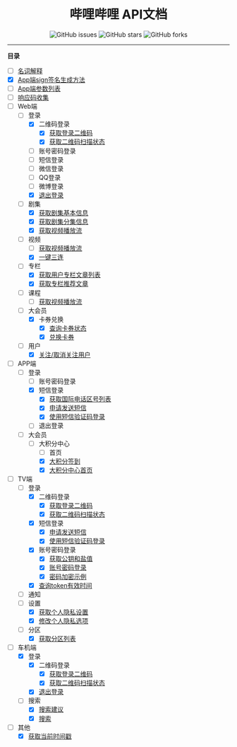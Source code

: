 <h1 align="center">哔哩哔哩 API文档</h1>
<p align="center">
    <a href="https://github.com/7rikka/bilibili-api-docs/issues" style="text-decoration:none">
        <img src="https://img.shields.io/github/issues/7rikka/bilibili-api-docs.svg" alt="GitHub issues"/>
    </a>
    <a href="https://github.com/7rikka/bilibili-api-docs/stargazers" style="text-decoration:none" >
        <img src="https://img.shields.io/github/stars/7rikka/bilibili-api-docs.svg" alt="GitHub stars"/>
    </a>
    <a href="https://github.com/7rikka/bilibili-api-docs/network" style="text-decoration:none" >
        <img src="https://img.shields.io/github/forks/7rikka/bilibili-api-docs.svg" alt="GitHub forks"/>
    </a>
</p>

---

**目录**

- [ ] [名词解释](md/description.md)
- [X] [App端sign签名生成方法](md/app_sign.md)
- [ ] [App端参数列表](md/params.md)
- [ ] [响应码收集](code.md)
- [ ] Web端
  - [ ] 登录
    - [X] 二维码登录
      - [X] [获取登录二维码](login/qr_web.md#获取登录二维码)
      - [X] [获取二维码扫描状态](login/qr_web.md#获取二维码扫描状态)
    - [ ] 账号密码登录
    - [ ] 短信登录
    - [ ] 微信登录
    - [ ] QQ登录
    - [ ] 微博登录
    - [X] [退出登录](login/logout_web.md#退出登录)
  - [ ] 剧集
    - [X] [获取剧集基本信息](bangumi/info.md#获取剧集基本信息)
    - [X] [获取剧集分集信息](bangumi/info.md#获取剧集分集信息)
    - [X] [获取视频播放流](bangumi/playurl_web.md#获取视频播放流)
  - [ ] 视频
    - [ ] [获取视频播放流](video/playurl_web.md#获取视频播放流)
    - [X] [一键三连](video/triple_web.md#一键三连)
  - [ ] 专栏
    - [X] [获取用户专栏文章列表](article/list.md#获取用户专栏文章列表)
    - [X] [获取专栏推荐文章](article/recommends.md#获取专栏推荐文章)
  - [ ] 课程
    - [ ] [获取视频播放流]()
  - [ ] 大会员
    - [X] 卡券兑换
      - [X] [查询卡券状态](vip/privilege.md#查询卡券状态)
      - [X] [兑换卡券](vip/privilege.md#兑换卡券)
  - [ ] 用户
    - [X] [关注/取消关注用户](user/relation.md#关注/取消关注用户)
- [ ] APP端
  - [ ] 登录
    - [ ] 账号密码登录
    - [X] 短信登录
      - [X] [获取国际电话区号列表](login/sms_app.md#获取国际电话区号列表)
      - [X] [申请发送短信](login/sms_app.md#申请发送短信)
      - [X] [使用短信验证码登录](login/sms_app.md#使用短信验证码登录)
    - [ ] 退出登录
  - [ ] 大会员
    - [ ] 大积分中心
      - [ ] 首页
      - [X] [大积分签到](vip/sign.md#大积分签到)
      - [X] [大积分中心首页](vip/point.md#大积分中心首页)
- [ ] TV端
  - [ ] 登录
    - [X] 二维码登录
      - [X] [获取登录二维码](login/qr_tv.md#获取登录二维码)
      - [X] [获取二维码扫描状态](login/qr_tv.md#获取二维码扫描状态)
    - [X] 短信登录
      - [X] [申请发送短信](login/sms_tv.md#申请发送短信)
      - [X] [使用短信验证码登录](login/sms_tv.md#使用短信验证码登录)
    - [X] 账号密码登录
      - [X] [获取公钥和盐值](login/password_tv.md#获取公钥和盐值)
      - [X] [账号密码登录](login/password_tv.md#账号密码登录)
      - [X] [密码加密示例](login/password_tv.md#密码加密示例)
    - [X] [查询token有效时间](login/info_tv.md#查询token有效时间)
  - [ ] 通知
  - [ ] 设置
    - [X] [获取个人隐私设置](setting/setting_tv.md#获取个人隐私设置)
    - [X] [修改个人隐私选项](setting/setting_tv.md#修改个人隐私选项)
  - [ ] 分区
    - [X] [获取分区列表](regin/regin_tv.md#获取分区列表)
- [ ] 车机端
  - [X] 登录
    - [X] 二维码登录
      - [X] [获取登录二维码](login/qr_car.md#获取登录二维码)
      - [X] [获取二维码扫描状态](login/qr_car.md#获取二维码扫描状态)
    - [X] [退出登录](login/logout_car.md#退出登录)
  - [ ] 搜索
    - [X] [搜索建议](search/search_car.md#搜索建议)
    - [X] [搜索](search/search_car.md#搜索)
- [ ] 其他
  - [X] [获取当前时间戳](other/now.md#获取当前时间戳)